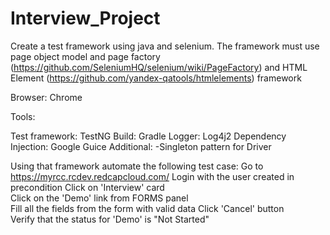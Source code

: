 # Interview_Project
Create a test framework using java and selenium. The framework must use page object model and
page factory (https://github.com/SeleniumHQ/selenium/wiki/PageFactory) and 
HTML Element (https://github.com/yandex-qatools/htmlelements) framework

Browser: Chrome

Tools:

Test framework: TestNG
Build: Gradle
Logger: Log4j2
Dependency Injection: Google Guice
Additional: -Singleton pattern for Driver

Using that framework automate the following test case:
Go to https://myrcc.rcdev.redcapcloud.com/
Login with the user created in precondition
Click on 'Interview' card                                          
Click on the 'Demo' link from FORMS panel                        
Fill all the fields from the form with valid data
Click 'Cancel' button                                               
Verify that the status for 'Demo' is "Not Started"   
